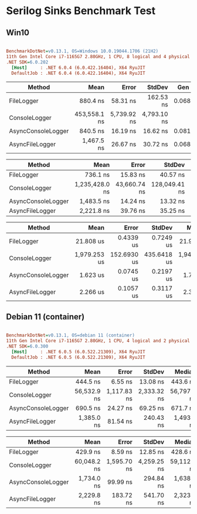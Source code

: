 
# Serilog Sinks Benchmark Test

## Win10
``` ini

BenchmarkDotNet=v0.13.1, OS=Windows 10.0.19044.1706 (21H2)
11th Gen Intel Core i7-1165G7 2.80GHz, 1 CPU, 8 logical and 4 physical cores
.NET SDK=6.0.202
  [Host]     : .NET 6.0.4 (6.0.422.16404), X64 RyuJIT
  DefaultJob : .NET 6.0.4 (6.0.422.16404), X64 RyuJIT


```
|             Method |         Mean |       Error |      StdDev |  Gen 0 |  Gen 1 | Allocated |
|------------------- |-------------:|------------:|------------:|-------:|-------:|----------:|
|         FileLogger |     880.4 ns |    58.31 ns |   162.53 ns | 0.0687 |      - |     432 B |
|      ConsoleLogger | 453,558.1 ns | 5,739.92 ns | 4,793.10 ns |      - |      - |   4,786 B |
| AsyncConsoleLogger |     840.5 ns |    16.19 ns |    16.62 ns | 0.0811 | 0.0076 |     512 B |
|    AsyncFileLogger |   1,467.5 ns |    26.67 ns |    30.72 ns | 0.0687 |      - |     432 B |

|             Method |           Mean |        Error |        StdDev |  Gen 0 |  Gen 1 | Allocated |
|------------------- |---------------:|-------------:|--------------:|-------:|-------:|----------:|
|         FileLogger |       736.1 ns |     15.83 ns |      40.57 ns | 0.0687 |      - |     432 B |
|      ConsoleLogger | 1,235,428.0 ns | 43,660.74 ns | 128,049.41 ns |      - |      - |   4,789 B |
| AsyncConsoleLogger |     1,483.5 ns |     14.24 ns |      13.32 ns | 0.0801 | 0.0038 |     508 B |
|    AsyncFileLogger |     2,221.8 ns |     39.76 ns |      35.25 ns | 0.0687 |      - |     432 B |

|             Method |         Mean |       Error |      StdDev |       Median | Rank |
|------------------- |-------------:|------------:|------------:|-------------:|-----:|
|         FileLogger |    21.808 us |   0.4339 us |   0.7249 us |    21.913 us |  III |
|      ConsoleLogger | 1,979.253 us | 152.6930 us | 435.6418 us | 1,944.404 us |   IV |
| AsyncConsoleLogger |     1.623 us |   0.0745 us |   0.2197 us |     1.716 us |    I |
|    AsyncFileLogger |     2.266 us |   0.1057 us |   0.3117 us |     2.360 us |   II |





## Debian 11 (container)
``` ini

BenchmarkDotNet=v0.13.1, OS=debian 11 (container)
11th Gen Intel Core i7-1165G7 2.80GHz, 1 CPU, 4 logical and 2 physical cores
.NET SDK=6.0.300
  [Host]     : .NET 6.0.5 (6.0.522.21309), X64 RyuJIT
  DefaultJob : .NET 6.0.5 (6.0.522.21309), X64 RyuJIT


```
|             Method |        Mean |       Error |      StdDev |      Median |  Gen 0 |  Gen 1 |  Gen 2 | Allocated |
|------------------- |------------:|------------:|------------:|------------:|-------:|-------:|-------:|----------:|
|         FileLogger |    444.5 ns |     6.55 ns |    13.08 ns |    443.6 ns | 0.0610 |      - |      - |     432 B |
|      ConsoleLogger | 56,532.9 ns | 1,117.83 ns | 2,333.32 ns | 56,797.5 ns | 0.7324 |      - |      - |   4,768 B |
| AsyncConsoleLogger |    690.5 ns |    24.27 ns |    69.25 ns |    671.7 ns | 0.0877 | 0.0229 | 0.0038 |     551 B |
|    AsyncFileLogger |  1,385.0 ns |    81.54 ns |   240.43 ns |  1,493.8 ns | 0.0687 | 0.0095 |      - |     433 B |

|             Method |        Mean |       Error |      StdDev |      Median | Rank |
|------------------- |------------:|------------:|------------:|------------:|-----:|
|         FileLogger |    429.9 ns |     8.59 ns |    12.85 ns |    428.6 ns |    I |
|      ConsoleLogger | 60,048.2 ns | 1,595.70 ns | 4,259.25 ns | 59,112.7 ns |   IV |
| AsyncConsoleLogger |  1,734.0 ns |    99.99 ns |   294.84 ns |  1,638.6 ns |   II |
|    AsyncFileLogger |  2,229.8 ns |   183.72 ns |   541.70 ns |  2,323.0 ns |  III |



